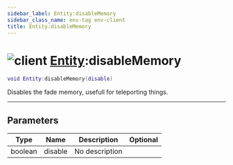 ```yaml
---
sidebar_label: Entity:disableMemory
sidebar_class_name: env-tag env-client
title: Entity:disableMemory
---
```


# <img src='/img/wiki/client.png' alt='client' data-tag='env-tag' /> [Entity](../entity/README.md):disableMemory

```lua
void Entity:disableMemory(disable)
```

Disables the fade memory, usefull for teleporting things.<br/>

-----------------
## Parameters

| Type   | Name | Description | Optional |
| ------ | ---- | ----------- | -------: |
| boolean | disable | No description |   |
